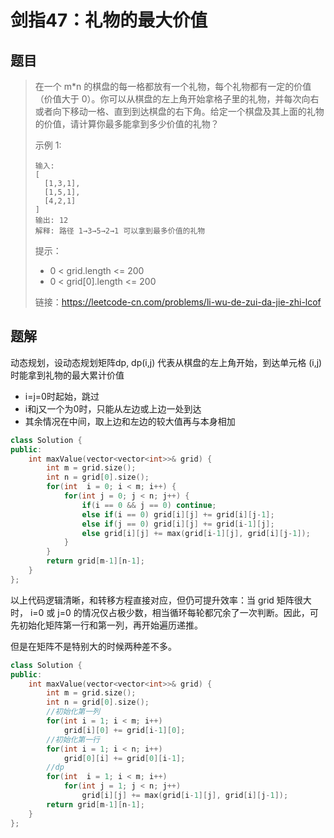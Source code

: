 # 剑指47：礼物的最大价值

## 题目

> 在一个 m*n 的棋盘的每一格都放有一个礼物，每个礼物都有一定的价值（价值大于 0）。你可以从棋盘的左上角开始拿格子里的礼物，并每次向右或者向下移动一格、直到到达棋盘的右下角。给定一个棋盘及其上面的礼物的价值，请计算你最多能拿到多少价值的礼物？
>
>  
>
> 示例 1:
>
> ```
> 输入: 
> [
>   [1,3,1],
>   [1,5,1],
>   [4,2,1]
> ]
> 输出: 12
> 解释: 路径 1→3→5→2→1 可以拿到最多价值的礼物
> ```
>
> 
>
>
> 提示：
>
> - 0 < grid.length <= 200
> - 0 < grid[0].length <= 200
>
> 
>
> 链接：https://leetcode-cn.com/problems/li-wu-de-zui-da-jie-zhi-lcof

## 题解

动态规划，设动态规划矩阵dp, dp(i,j) 代表从棋盘的左上角开始，到达单元格 (i,j) 时能拿到礼物的最大累计价值

- i=j=0时起始，跳过
- i和j又一个为0时，只能从左边或上边一处到达
- 其余情况在中间，取上边和左边的较大值再与本身相加

```c++
class Solution {
public:
    int maxValue(vector<vector<int>>& grid) {
        int m = grid.size();
        int n = grid[0].size();
        for(int  i = 0; i < m; i++) {
            for(int j = 0; j < n; j++) {
                if(i == 0 && j == 0) continue;
                else if(i == 0) grid[i][j] += grid[i][j-1];
                else if(j == 0) grid[i][j] += grid[i-1][j];
                else grid[i][j] += max(grid[i-1][j], grid[i][j-1]);
            }
        }
        return grid[m-1][n-1];
    }
};
```

以上代码逻辑清晰，和转移方程直接对应，但仍可提升效率：当 grid 矩阵很大时， i=0 或 j=0 的情况仅占极少数，相当循环每轮都冗余了一次判断。因此，可先初始化矩阵第一行和第一列，再开始遍历递推。

但是在矩阵不是特别大的时候两种差不多。

```c++
class Solution {
public:
    int maxValue(vector<vector<int>>& grid) {
        int m = grid.size();
        int n = grid[0].size();
        //初始化第一列
        for(int i = 1; i < m; i++)
            grid[i][0] += grid[i-1][0];
        //初始化第一行
        for(int i = 1; i < n; i++)
            grid[0][i] += grid[0][i-1];
        //dp
        for(int  i = 1; i < m; i++)
            for(int j = 1; j < n; j++)
                grid[i][j] += max(grid[i-1][j], grid[i][j-1]);
        return grid[m-1][n-1];
    }
};
```


